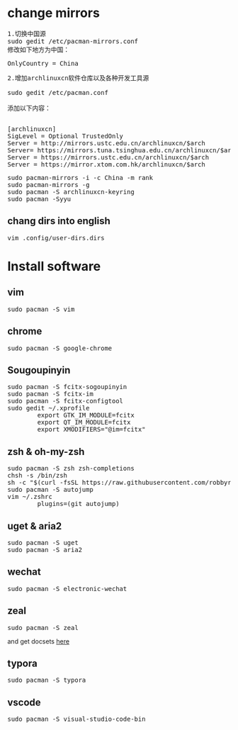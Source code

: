 # change mirrors
<pre>
1.切换中国源
sudo gedit /etc/pacman-mirrors.conf
修改如下地方为中国：
</pre>
<pre>
OnlyCountry = China
</pre>
<pre>
2.增加archlinuxcn软件仓库以及各种开发工具源

sudo gedit /etc/pacman.conf

添加以下内容：
</pre>
<pre>

[archlinuxcn] 
SigLevel = Optional TrustedOnly 
Server = http://mirrors.ustc.edu.cn/archlinuxcn/$arch
Server= https://mirrors.tuna.tsinghua.edu.cn/archlinuxcn/$arch
Server = https://mirrors.ustc.edu.cn/archlinuxcn/$arch
Server = https://mirror.xtom.com.hk/archlinuxcn/$arch
</pre>
<pre>
sudo pacman-mirrors -i -c China -m rank
sudo pacman-mirrors -g
sudo pacman -S archlinuxcn-keyring 
sudo pacman -Syyu 
</pre>
##  chang dirs into english
<pre>
vim .config/user-dirs.dirs
</pre>
# Install software
## vim
<pre>
sudo pacman -S vim
</pre>
## chrome
<pre>
sudo pacman -S google-chrome
</pre>
## Sougoupinyin
<pre>
sudo pacman -S fcitx-sogoupinyin
sudo pacman -S fcitx-im
sudo pacman -S fcitx-configtool
sudo gedit ~/.xprofile
        export GTK_IM_MODULE=fcitx
        export QT_IM_MODULE=fcitx
        export XMODIFIERS="@im=fcitx"
</pre>
## zsh & oh-my-zsh
<pre>
sudo pacman -S zsh zsh-completions
chsh -s /bin/zsh
sh -c "$(curl -fsSL https://raw.githubusercontent.com/robbyrussell/oh-my-zsh/master/tools/install.sh)"
sudo pacman -S autojump
vim ~/.zshrc
        plugins=(git autojump)
</pre>
## uget & aria2
<pre>
sudo pacman -S uget
sudo pacman -S aria2
</pre>
## wechat
<pre>
sudo pacman -S electronic-wechat
</pre>
## zeal
<pre>
sudo pacman -S zeal
</pre>
and get docsets <a href = "https://github.com/Kapeli/feeds/">here</a>
## typora
<pre>
sudo pacman -S typora
</pre>
## vscode
<pre>
sudo pacman -S visual-studio-code-bin
</pre>
